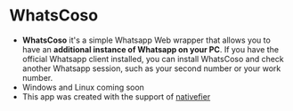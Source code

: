 # WhatsCoso
+ **WhatsCoso** it's a simple Whatsapp Web wrapper that allows you to have an **additional instance of Whatsapp on your PC**. If you have the official Whatsapp client installed, you can install WhatsCoso and check another Whatsapp session, such as your second number or your work number.
+ Windows and Linux coming soon
+ This app was created with the support of [nativefier](https://github.com/jiahaog/nativefier)
